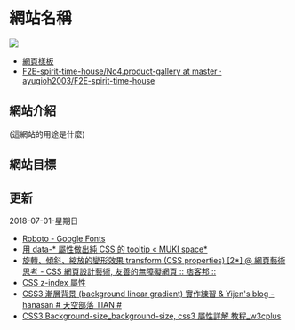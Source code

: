 # 網站名稱



![](https://scontent-tpe1-1.xx.fbcdn.net/v/t1.0-9/36137523_1963231287029840_5164810645748580352_n.jpg?_nc_cat=0&oh=ca6b87cee438279d118f310861bf990d&oe=5BB265B5)
* [網頁樣板](https://ayugioh2003.github.io/F2E-spirit-time-house/No4.product-gallery/)
* [F2E-spirit-time-house/No4.product-gallery at master · ayugioh2003/F2E-spirit-time-house](https://github.com/ayugioh2003/F2E-spirit-time-house/tree/master/No4.product-gallery)

## 網站介紹

(這網站的用途是什麼)



## 網站目標



## 更新

2018-07-01-星期日
* [Roboto - Google Fonts](https://fonts.google.com/specimen/Roboto?selection.family=Roboto:900)
* [用 data-* 屬性做出純 CSS 的 tooltip « MUKI space*](http://muki.tw/tech/pure-css-tooltip-data-tag/)
* [旋轉、傾斜、縮放的變形效果 transform (CSS properties) [2*] @ 網頁藝術思考 - CSS 網頁設計藝術, 友善的無障礙網頁 :: 痞客邦 ::](http://boohover.pixnet.net/blog/post/35341387-%E6%97%8B%E8%BD%89%E3%80%81%E5%82%BE%E6%96%9C%E3%80%81%E7%B8%AE%E6%94%BE%E7%9A%84%E8%AE%8A%E5%BD%A2%E6%95%88%E6%9E%9C-transform-%28css-prope)
* [CSS z-index 屬性](http://www.w3school.com.cn/cssref/pr_pos_z-index.asp)
* [CSS3 漸層背景 (background linear gradient) 實作練習 & Yijen's blog - hanasan # 天空部落 TIAN #](https://hanasan.tian.yam.com/posts/66887138)
* [CSS3 Background-size_background-size, css3 屬性詳解 教程_w3cplus](https://www.w3cplus.com/content/css3-background-size)
